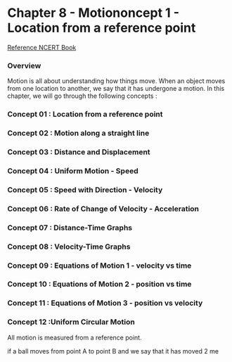 # Chapter 8 - Motiononcept 1 - Location from a reference point
[Reference NCERT Book]([https://ncert.nic.in/textbook.php?iesc1=8-15](https://ncert.nic.in/textbook.php?iesc1=8-15))

### Overview
Motion is all about understanding how things move. When an object moves from one location to another, we say that it has undergone a motion. In this chapter, we will go through the following concepts :

### Concept 01 : Location from a reference point
### Concept 02 : Motion along a straight line
### Concept 03 : Distance and Displacement
### Concept 04 : Uniform Motion - Speed
### Concept 05 : Speed with Direction - Velocity
### Concept 06 : Rate of Change of Velocity - Acceleration
### Concept 07 : Distance-Time Graphs
### Concept 08 : Velocity-Time Graphs
### Concept 09 : Equations of Motion 1 - velocity vs time
### Concept 10 : Equations of Motion 2 - position vs time
### Concept 11 : Equations of Motion 3 - position vs velocity
### Concept 12 :Uniform Circular Motion
All motion is measured from a reference point.

if a ball moves from point A to point B and we say that it has moved 2 me
<!--stackedit_data:
eyJoaXN0b3J5IjpbLTQ4MDM2MzU1NCwtMjk1NzgwODldfQ==
-->